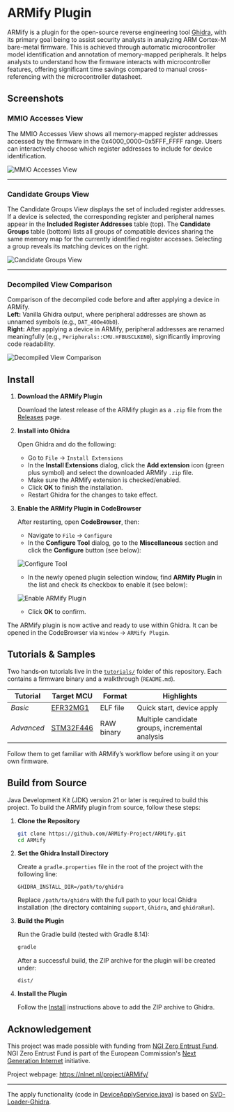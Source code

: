 # ARMify Plugin

ARMify is a plugin for the open-source reverse engineering
tool [Ghidra](https://github.com/NationalSecurityAgency/ghidra), with its primary goal being to assist security
analysts in analyzing ARM Cortex-M bare-metal firmware. This is achieved through automatic microcontroller model
identification and annotation of memory-mapped peripherals. It helps analysts to understand how the firmware interacts
with microcontroller features, offering significant time savings compared to manual cross-referencing with the
microcontroller datasheet.

## Screenshots

### MMIO Accesses View

The MMIO Accesses View shows all memory-mapped register addresses accessed by the firmware in the
0x4000_0000–0x5FFF_FFFF range. Users can interactively choose which register addresses to include for device
identification.

![MMIO Accesses View](screens/mmio_accesses_view.png)

---

### Candidate Groups View

The Candidate Groups View displays the set of included register addresses. If a device is selected, the corresponding
register and peripheral names appear in the **Included Register Addresses** table (top). The **Candidate Groups**
table (bottom) lists all groups of compatible devices sharing the same memory map for the currently identified register
accesses. Selecting a group reveals its matching devices on the right.

![Candidate Groups View](screens/candidate_groups_view.png)

---

### Decompiled View Comparison

Comparison of the decompiled code before and after applying a device in ARMify.  
**Left:** Vanilla Ghidra output, where peripheral addresses are shown as unnamed symbols (e.g., `DAT_400e40b0`).  
**Right:** After applying a device in ARMify, peripheral addresses are renamed meaningfully (e.g.,
`Peripherals::CMU.HFBUSCLKEN0`), significantly improving code readability.

![Decompiled View Comparison](screens/decompile.png)

## Install

1. **Download the ARMify Plugin**

   Download the latest release of the ARMify plugin as a `.zip` file from
   the [Releases](https://github.com/ARMify-Project/ARMify/releases/) page.

2. **Install into Ghidra**

   Open Ghidra and do the following:

    * Go to `File` → `Install Extensions`
    * In the **Install Extensions** dialog, click the **Add extension** icon (green plus symbol) and select the
      downloaded ARMify `.zip` file.
    * Make sure the ARMify extension is checked/enabled.
    * Click **OK** to finish the installation.
    * Restart Ghidra for the changes to take effect.

3. **Enable the ARMify Plugin in CodeBrowser**

   After restarting, open **CodeBrowser**, then:

    * Navigate to `File` → `Configure`
    * In the **Configure Tool** dialog, go to the **Miscellaneous** section and click the **Configure** button
      (see below):

   ![Configure Tool](screens/configure_tool.png)

    * In the newly opened plugin selection window, find **ARMify Plugin** in the list and check its checkbox to enable
      it
      (see below):

   ![Enable ARMify Plugin](screens/enable_armify.png)

    * Click **OK** to confirm.

The ARMify plugin is now active and ready to use within Ghidra. It can be opened in the CodeBrowser via `Window` →
`ARMify Plugin`.

## Tutorials & Samples

Two hands‑on tutorials live in the [`tutorials/`](tutorials/) folder of this repository. Each contains a firmware binary
and a walkthrough (`README.md`).

| Tutorial   | Target MCU                        | Format     | Highlights                                      |
|------------|-----------------------------------|------------|-------------------------------------------------|
| *Basic*    | [EFR32MG1](tutorials/EFR32MG1/)   | ELF file   | Quick start, device apply                       |
| *Advanced* | [STM32F446](tutorials/STM32F446/) | RAW binary | Multiple candidate groups, incremental analysis |

Follow them to get familiar with ARMify’s workflow before using it on your own firmware.

## Build from Source

Java Development Kit (JDK) version 21 or later is required to build this project. To build the ARMify plugin from
source, follow these steps:

1. **Clone the Repository**

   ```bash
   git clone https://github.com/ARMify-Project/ARMify.git
   cd ARMify
   ```

2. **Set the Ghidra Install Directory**

   Create a `gradle.properties` file in the root of the project with the following line:

   ```properties
   GHIDRA_INSTALL_DIR=/path/to/ghidra
   ```

   Replace `/path/to/ghidra` with the full path to your local Ghidra installation (the directory containing `support`,
   `Ghidra`, and `ghidraRun`).

3. **Build the Plugin**

   Run the Gradle build (tested with Gradle 8.14):

   ```bash
   gradle
   ```

   After a successful build, the ZIP archive for the plugin will be created under:

   ```
   dist/
   ```

4. **Install the Plugin**

   Follow the [Install](#install) instructions above to add the ZIP archive to Ghidra.

## Acknowledgement

This project was made possible with funding from [NGI Zero Entrust Fund](https://nlnet.nl/thema/NGI0Entrust.html). NGI
Zero Entrust Fund is part of the European Commission's [Next Generation Internet](https://www.ngi.eu/) initiative.

Project webpage: https://nlnet.nl/project/ARMify/

---

The apply functionality (code
in [DeviceApplyService.java](src/main/java/armify/services/DeviceApplyService.java))
is based
on [SVD-Loader-Ghidra](https://github.com/leveldown-security/SVD-Loader-Ghidra).